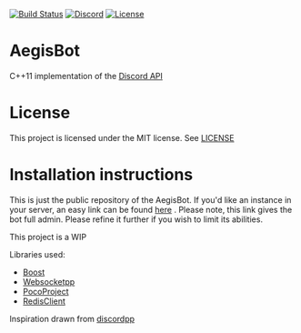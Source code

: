 [![Build Status](https://travis-ci.org/zeroxs/aegisbot.svg?branch=master)](https://travis-ci.org/zeroxs/aegisbot) [![Discord](https://discordapp.com/api/guilds/287048029524066334/widget.png)](https://discord.gg/w7Y3Bb8) [![License](https://img.shields.io/badge/license-MIT-blue.svg)](https://github.com/zeroxs/aegisbot/blob/master/LICENSE)


AegisBot
=======

C++11 implementation of the [Discord API](https://discordapp.com/developers/docs/intro)

# License #

This project is licensed under the MIT license. See [LICENSE](https://github.com/zeroxs/aegisbot/blob/master/LICENSE)

# Installation instructions #
This is just the public repository of the AegisBot. If you'd like an instance in your server,
an easy link can be found [here](https://discordapp.com/oauth2/authorize?client_id=288063163729969152&scope=bot&permissions=2146958463) .
Please note, this link gives the bot full admin. Please refine it further if you wish to limit its abilities.


This project is a WIP


Libraries used:
- [Boost](http://www.boost.org)
- [Websocketpp](https://github.com/zaphoyd/websocketpp)
- [PocoProject](https://github.com/pocoproject/poco)
- [RedisClient](https://github.com/nekipelov/redisclient)


Inspiration drawn from [discordpp](https://github.com/Aidoboy/discordpp)

